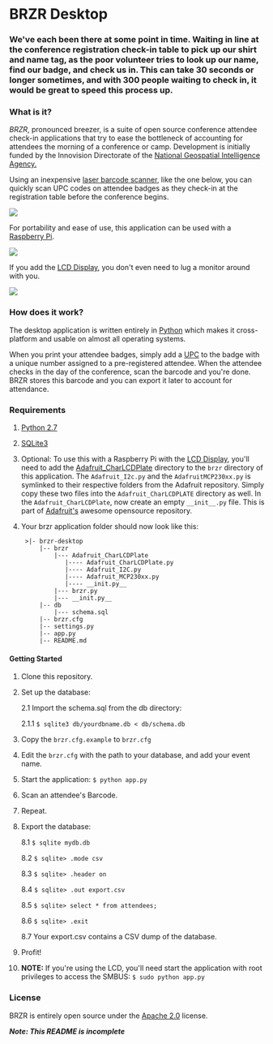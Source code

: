 # BRZR Desktop

### We've each been there at some point in time. Waiting in line at the conference registration check-in table to pick up our shirt and name tag, as the poor volunteer tries to look up our name, find our badge, and check us in. This can take 30 seconds or longer sometimes, and with 300 people waiting to check in, it would be great to speed this process up.

### What is it?

_BRZR_, pronounced breezer, is a suite of open source conference attendee check-in applications that try to ease the bottleneck of accounting for attendees the morning of a conference or camp. Development is initially funded by the Innovision Directorate of the [National Geospatial Intelligence Agency.](http://www.nga.mil)

Using an inexpensive [laser barcode scanner](http://www.amazon.com/gp/product/B003OUQ174/ref=oh_details_o02_s01_i00?ie=UTF8&psc=1), like the one below, you can quickly scan UPC codes on attendee badges as they check-in at the registration table before the conference begins.

![](http://ecx.images-amazon.com/images/I/31jZezFndXL._SX385_.jpg)

For portability and ease of use, this application can be used with a [Raspberry Pi](http://raspberrypi.org).

![](http://upload.wikimedia.org/wikipedia/commons/thumb/3/3d/RaspberryPi.jpg/320px-RaspberryPi.jpg)

If you add the [LCD Display](http://www.adafruit.com/products/1110), you don't even need to lug a monitor around with you. 

![](http://www.adafruit.com/images/medium/1110_MED.jpg)

### How does it work?

The desktop application is written entirely in [Python](http://python.org) which makes it cross-platform and usable on almost all operating systems.

When you print your attendee badges, simply add a [UPC](http://en.wikipedia.org) to the badge with a unique number assigned to a pre-registered attendee. When the attendee checks in the day of the conference, scan the barcode and you're done. BRZR stores this barcode and you can export it later to account for attendance.

### Requirements

1. [Python 2.7](http://python.org)

2. [SQLite3](http://www.sqlite.org/)

3. Optional: To use this with a Raspberry Pi with the [LCD Display](http://www.adafruit.com/products/1110), you'll need to add the [Adafruit_CharLCDPlate](https://github.com/adafruit/Adafruit-Raspberry-Pi-Python-Code/tree/master/Adafruit_CharLCDPlate) directory to the `brzr` directory of this application. The `Adafruit_I2c.py` and the `AdafruitMCP230xx.py` is symlinked to their respective folders from the Adafruit repository. Simply copy these two files into the `Adafruit_CharLCDPLATE` directory as well. In the `Adafruit_CharLCDPlate`, now create an empty `__init__.py` file. This is part of [Adafruit's](https://github.com/adafruit/Adafruit-Raspberry-Pi-Python-Code) awesome opensource repository.

4. Your brzr application folder should now look like this:

        >|- brzr-desktop
            |-- brzr
                |--- Adafruit_CharLCDPlate
                   |---- Adafruit_CharLCDPlate.py
                   |---- Adafruit_I2C.py			
                   |---- Adafruit_MCP230xx.py
                   |---- __init.py__
                |--- brzr.py
                |--- __init.py__
            |-- db
                |--- schema.sql
            |-- brzr.cfg
            |-- settings.py
            |-- app.py
            |-- README.md

#### Getting Started

1. Clone this repository.

2. Set up the database:
    
    2.1 Import the schema.sql from the db directory:
    
    2.1.1  `$ sqlite3 db/yourdbname.db < db/schema.db`

3. Copy the `brzr.cfg.example` to `brzr.cfg`

4. Edit the `brzr.cfg` with the path to your database, and add your event name.

5. Start the application: `$ python app.py`

6. Scan an attendee's Barcode.

7. Repeat.

8. Export the database:
    
    8.1 `$ sqlite mydb.db`  
    
    8.2 `$ sqlite> .mode csv`
    
    8.3 `$ sqlite> .header on`
    
    8.4 `$ sqlite> .out export.csv`
    
    8.5 `$ sqlite> select * from attendees;`
    
    8.6 `$ sqlite> .exit`
    
    8.7 Your export.csv contains a CSV dump of the database.

6. Profit! 

7. **NOTE:** If you're using the LCD, you'll need start the application with root privileges to access the SMBUS: `$ sudo python app.py`

### License

BRZR is entirely open source under the [Apache 2.0](http://www.apache.org/licenses/LICENSE-2.0.html) license.

***Note: This README is incomplete***

 
